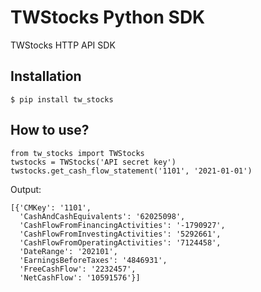 # TWStocks Python SDK
TWStocks HTTP API SDK

## Installation
```
$ pip install tw_stocks
```

## How to use?
```
from tw_stocks import TWStocks
twstocks = TWStocks('API secret key')
twstocks.get_cash_flow_statement('1101', '2021-01-01')
```
Output:
```
[{'CMKey': '1101',
  'CashAndCashEquivalents': '62025098',
  'CashFlowFromFinancingActivities': '-1790927',
  'CashFlowFromInvestingActivities': '5292661',
  'CashFlowFromOperatingActivities': '7124458',
  'DateRange': '202101',
  'EarningsBeforeTaxes': '4846931',
  'FreeCashFlow': '2232457',
  'NetCashFlow': '10591576'}]
```

